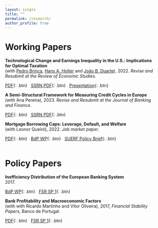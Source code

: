 ```yaml
---
layout: single
title: ""
permalink: /research/
author_profile: true
---
```


# Working Papers

**Technological Change and Earnings Inequality in the U.S.: Implications for Optimal Taxation** <br/>
(with <a href="https://pedrobrinca.pt/" target="_blank">Pedro Brinca</a>, <a href="https://sites.google.com/site/hansaholter/" target="_blank">Hans A. Holter</a> and <a href="https://jbduarte.com/" target="_blank">João B. Duarte</a>), 2022. *Revise and Resubmit at the Review of Economic Studies*.

  [PDF](/files/BDHO_istc.pdf){: .btn} &nbsp; [SSRN PDF](https://papers.ssrn.com/sol3/papers.cfm?abstract_id=4128417){: .btn} &nbsp; [Presentation](https://youtu.be/Vnll9XCXMl8?si=giTJRRBchuz6l5TS){: .btn}

**A Semi-Structural Framework for Measuring  Credit Cycles in Europe** <br/>
(with Ana Pereira), 2023. *Revise and Resubmit at the Journal of Banking and Finance*.

  [PDF](/files/GP_2021.pdf){: .btn} &nbsp; [SSRN PDF](https://papers.ssrn.com/sol3/papers.cfm?abstract_id=4573029){: .btn}

**Mortgage Borrowing Caps: Leverage, Default, and Welfare** <br/>
(with Leonor Queiró), 2022. *Job market paper*.

  [PDF](/files/Oliveira_JMP.pdf){: .btn}  &nbsp; [BdP WP](https://www.bportugal.pt/sites/default/files/anexos/papers/wp202304.pdf){: .btn} &nbsp; [SUERF Policy Brief](https://www.suerf.org/wp-content/uploads/2023/11/f_184c81c95b6329b9cee766cf72c0f34c_77177_suerf.pdf){: .btn}
  <br/>
  <br/>

# Policy Papers

**Inefficiency Distribution of the European Banking System** <br/>
2017.

  [BdP WP](https://www.bportugal.pt/sites/default/files/anexos/papers/wp201712.pdf){: .btn} &nbsp; [FSR SP 1](https://www.bportugal.pt/sites/default/files/anexos/pdf-boletim/ref_06_2017_en.pdf){: .btn}

**Bank Profitability and Macroeconomic Factors** <br/>
(with with Ricardo Martinho and Vítor Oliveira), 2017, *Financial Stability Papers*, Banco de Portugal.

  [PDF](https://www.bportugal.pt/sites/default/files/anexos/papers/paper_5_en.pdf){: .btn} &nbsp; [FSR SP 1](https://www.bportugal.pt/sites/default/files/anexos/pdf-boletim/ref_06_2017_en.pdf){: .btn}
